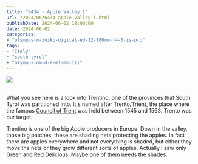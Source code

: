 ```yaml
---
title: "6434 - Apple Valley I"
url: /2024/06/6434-apple-valley-i.html
publishDate: 2024-06-02 18:00:00
date: 2024-06-02
categories:
- "olympus-m-zuiko-digital-ed-12-100mm-f4-0-is-pro"
tags:
- "Italy"
- "south-tyrol"
- "olympus-om-d-e-m1-mk-iii"
---
```

<div class="container">
<div class="center"><a target="_blank" href="https://d25zfm9zpd7gm5.cloudfront.net/1200x1200/2020/20200905_095750-Pano_lr.jpg"><img class="webfeedsFeaturedVisual" src="https://d25zfm9zpd7gm5.cloudfront.net/0600x0600/2020/20200905_095750-Pano_lr.jpg" /></a></div>
</div>
<br />

What you see here is a look into Trentino, one of the
provinces that South Tyrol was partitioned into. It's named
after Trento/Trient, the place where the famous [Council of
Trent](https://en.wikipedia.org/wiki/Council_of_Trent) was
held between 1545 and 1563. Trento was our target.

Trentino is one of the big Apple producers in Europe. Down
in the valley, those big patches, these are shading nets
protecting the apples. In fact there are apples everywhere
and not everything is shaded, but either they move the nets
or they grow different sorts of apples. Actually I saw only
Green and Red Delicious. Maybe one of them needs the shades.
